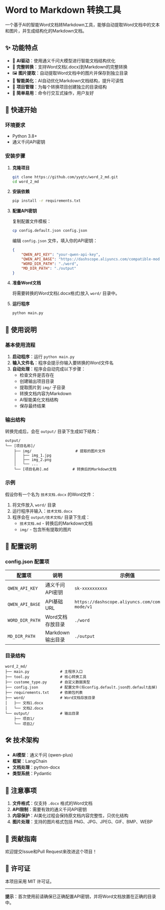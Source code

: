 # Word to Markdown 转换工具

一个基于AI的智能Word文档转Markdown工具，能够自动提取Word文档中的文本和图片，并生成结构化的Markdown文档。

## ✨ 功能特点

- 🤖 **AI驱动**：使用通义千问大模型进行智能文档结构优化
- 📄 **完整转换**：支持Word文档(.docx)到Markdown的完整转换
- 🖼️ **图片提取**：自动提取Word文档中的图片并保存到独立目录
- 🎨 **智能美化**：AI自动优化Markdown文档结构，提升可读性
- 📁 **项目管理**：为每个转换项目创建独立的目录结构
- 🔧 **简单易用**：命令行交互式操作，用户友好

## 🚀 快速开始

### 环境要求

- Python 3.8+
- 通义千问API密钥

### 安装步骤

1. **克隆项目**
   ```bash
   git clone https://github.com/yyqtc/word_2_md.git
   cd word_2_md
   ```

2. **安装依赖**
   ```bash
   pip install -r requirements.txt
   ```

3. **配置API密钥**
   
   复制配置文件模板：
   ```bash
   cp config.default.json config.json
   ```
   
   编辑 `config.json` 文件，填入你的API密钥：
   ```json
   {
       "QWEN_API_KEY": "your-qwen-api-key",
       "QWEN_API_BASE": "https://dashscope.aliyuncs.com/compatible-mode/v1",
       "WORD_DIR_PATH": "./word",
       "MD_DIR_PATH": "./output"
   }
   ```

4. **准备Word文档**
   
   将需要转换的Word文档(.docx格式)放入 `word/` 目录中。

5. **运行程序**
   ```bash
   python main.py
   ```

## 📖 使用说明

### 基本使用流程

1. **启动程序**：运行 `python main.py`
2. **输入文件名**：程序会提示你输入要转换的Word文件名
3. **自动处理**：程序会自动完成以下步骤：
   - 检查文件是否存在
   - 创建输出项目目录
   - 提取图片到 `img/` 子目录
   - 转换文档内容为Markdown
   - AI智能美化文档结构
   - 保存最终结果

### 输出结构

转换完成后，会在 `output/` 目录下生成如下结构：

```
output/
└── [项目名称]/
    ├── img/                    # 提取的图片文件
    │   ├── img_1.jpg
    │   ├── img_2.png
    │   └── ...
    └── [项目名称].md           # 转换后的Markdown文档
```

### 示例

假设你有一个名为 `技术文档.docx` 的Word文件：

1. 将文件放入 `word/` 目录
2. 运行程序并输入：`技术文档.docx`
3. 程序会在 `output/技术文档/` 目录下生成：
   - `技术文档.md` - 转换后的Markdown文档
   - `img/` - 包含所有提取的图片

## 🔧 配置说明

### config.json 配置项

| 配置项 | 说明 | 示例值 |
|--------|------|--------|
| `QWEN_API_KEY` | 通义千问API密钥 | `sk-xxxxxxxxxx` |
| `QWEN_API_BASE` | API基础URL | `https://dashscope.aliyuncs.com/compatible-mode/v1` |
| `WORD_DIR_PATH` | Word文档存放目录 | `./word` |
| `MD_DIR_PATH` | Markdown输出目录 | `./output` |

### 目录结构

```
word_2_md/
├── main.py              # 主程序入口
├── tool.py              # 核心转换工具
├── custome_type.py      # 自定义数据类型
├── config.json          # 配置文件(将config.default.json的.default去掉)
├── requirements.txt     # 依赖包列表
├── word/                # Word文档存放目录
│   ├── 文档1.docx
│   └── 文档2.docx
└── output/              # 输出目录
    ├── 项目1/
    └── 项目2/
```

## 🛠️ 技术架构

- **AI模型**：通义千问 (qwen-plus)
- **框架**：LangChain
- **文档处理**：python-docx
- **类型系统**：Pydantic

## 📝 注意事项

1. **文件格式**：仅支持 `.docx` 格式的Word文档
2. **API限制**：需要有效的通义千问API密钥
3. **内容保护**：AI美化过程会保持原文档内容完整性，只优化结构
4. **图片处理**：支持的图片格式包括 PNG、JPG、JPEG、GIF、BMP、WEBP

## 🤝 贡献指南

欢迎提交Issue和Pull Request来改进这个项目！

## 📄 许可证

本项目采用 MIT 许可证。

---

**提示**：首次使用前请确保已正确配置API密钥，并将Word文档放置在正确的目录中。
